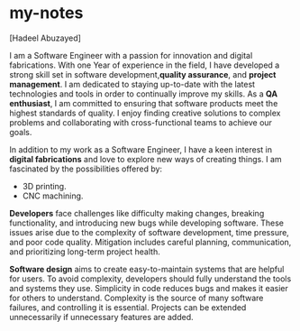 # my-notes
[Hadeel Abuzayed] 

I am a Software Engineer with a passion for innovation and digital fabrications. With one Year of experience in the field, I have developed a strong skill set in software development,**quality assurance**, and **project management**. I am dedicated to staying up-to-date with the latest technologies and tools in order to continually improve my skills. 
As a **QA enthusiast**, I am committed to ensuring that software products meet the highest standards of quality. I enjoy finding creative solutions to complex problems and collaborating with cross-functional teams to achieve our goals. 

In addition to my work as a Software Engineer, I have a keen interest in **digital fabrications** and love to explore new ways of creating things. I am fascinated by the possibilities offered by:
 - 3D printing.
 - CNC machining.


 **Developers** face challenges like difficulty making changes, breaking functionality, and introducing new bugs while developing software. These issues arise due to the complexity of software development, time pressure, and poor code quality. Mitigation includes careful planning, communication, and prioritizing long-term project health.

 **Software design** aims to create easy-to-maintain systems that are helpful for users. To avoid complexity, developers should fully understand the tools and systems they use. Simplicity in code reduces bugs and makes it easier for others to understand. Complexity is the source of many software failures, and controlling it is essential. Projects can be extended unnecessarily if unnecessary features are added.